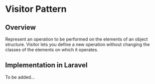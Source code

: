 # Visitor Pattern

## Overview

Represent an operation to be performed on the elements of an object structure. Visitor lets you define a new operation without changing the classes of the elements on which it operates.

## Implementation in Laravel

To be added...